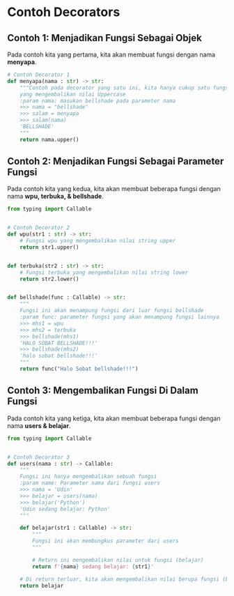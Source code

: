 # Contoh Decorators

## Contoh 1: Menjadikan Fungsi Sebagai Objek

Pada contoh kita yang pertama, kita akan membuat fungsi dengan nama **menyapa**.

```py
# Contoh Decorator 1
def menyapa(nama : str) -> str:
    """Contoh pada decorator yang satu ini, kita hanya cukup satu fungsi
    yang mengembalikan nilai Uppercase
    :param nama: masukan bellshade pada parameter nama
    >>> nama = "bellshade"
    >>> salam = menyapa
    >>> salam(nama)
    'BELLSHADE'
    """
    return nama.upper()

```

## Contoh 2: Menjadikan Fungsi Sebagai Parameter Fungsi

Pada contoh kita yang kedua, kita akan membuat beberapa fungsi dengan nama **wpu, terbuka, & bellshade**.

```py
from typing import Callable


# Contoh Decorator 2
def wpu(str1 : str) -> str:
    # Fungsi wpu yang mengembalikan nilai string upper
    return str1.upper()


def terbuka(str2 : str) -> str:
    # Fungsi terbuka yang mengembalikan nilai string lower
    return str2.lower()


def bellshade(func : Callable) -> str:
    """
    Fungsi ini akan menampung fungsi dari luar fungsi bellshade
    :param func: parameter fungsi yang akan menampung fungsi lainnya
    >>> mhs1 = wpu
    >>> mhs2 = terbuka
    >>> bellshade(mhs1)
    'HALO SOBAT BELLSHADE!!!'
    >>> bellshade(mhs2)
    'halo sobat bellshade!!!'
    """
    return func("Halo Sobat bellshade!!!")

```

## Contoh 3: Mengembalikan Fungsi Di Dalam Fungsi

Pada contoh kita yang ketiga, kita akan membuat beberapa fungsi dengan nama **users & belajar**.

```py
from typing import Callable


# Contoh Decorator 3
def users(nama : str) -> Callable:
    """
    Fungsi ini hanya mengembalikan sebuah fungsi
    :param name: Parameter nama dari fungsi users
    >>> nama = 'Udin'
    >>> belajar = users(nama)
    >>> belajar('Python')
    'Udin sedang belajar: Python'
    """

    def belajar(str1 : Callable) -> str:
        """
        Fungsi ini akan membungkus parameter dari users
        """

        # Return ini mengembalikan nilai untuk fungsi (belajar)
        return f'{nama} sedang belajar: {str1}'

    # Di return terluar, kita akan mengembalikan nilai berupa fungsi (belajar)
    return belajar

```